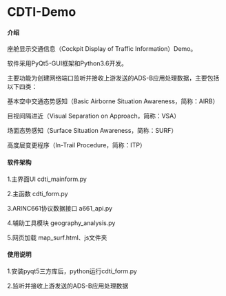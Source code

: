 # CDTI-Demo

#### 介绍
座舱显示交通信息（Cockpit Display of Traffic Information）Demo。

软件采用PyQt5-GUI框架和Python3.6开发。

主要功能为创建网络端口监听并接收上游发送的ADS-B应用处理数据，主要包括以下四类：

基本空中交通态势感知（Basic Airborne Situation Awareness，简称：AIRB）

目视间隔进近（Visual Separation on Approach，简称：VSA）

场面态势感知（Surface Situation Awareness，简称：SURF）

高度层变更程序（In-Trail Procedure，简称：ITP）

#### 软件架构
1.主界面UI cdti_mainform.py

2.主函数 cdti_form.py

3.ARINC661协议数据接口 a661_api.py

4.辅助工具模块 geography_analysis.py

5.网页加载 map_surf.html、js文件夹


#### 使用说明

1.安装pyqt5三方库后，python运行cdti_form.py

2.监听并接收上游发送的ADS-B应用处理数据
